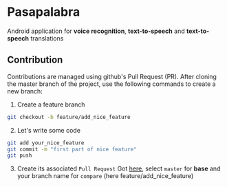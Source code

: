 # Pasapalabra

Android application for __voice recognition__, __text-to-speech__ and __text-to-speech__ translations

## Contribution

Contributions are managed using github's Pull Request (PR). After cloning the master branch of the project, use the following commands to create a new branch:

1. Create a feature branch
```bash
git checkout -b feature/add_nice_feature
```
2. Let's write some code
```bash
git add your_nice_feature
git commit -m "first part of nice feature"
git push
```
3. Create its associated `Pull Request`
  Got [here](https://github.com/nitek29/Pasapalabra/compare), select `master` for __base__ and your branch name for `compare` (here feature/add_nice_feature)
